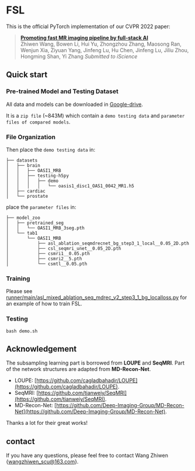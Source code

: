 # FSL

This is the official PyTorch implementation of our CVPR 2022 paper:

> [**Promoting fast MR imaging pipeline by full-stack AI**](xxx)       
> Zhiwen Wang, Bowen Li, Hui Yu, Zhongzhou Zhang, Maosong Ran, Wenjun Xia, Ziyuan Yang, Jinfeng Lu, Hu Chen, Jinfeng Lu, Jiliu Zhou, Hongming Shan, Yi Zhang
> *Submitted to iScience*

## Quick start

### Pre-trained Model and Testing Dataset
All data and models can be downloaded in [Google-drive](https://drive.google.com/file/d/1fdxsNnbEURpetsH9seP4RRv9nML2y2i1/view?usp=sharing).

It is a `zip file` (~843M) which contain a `demo testing data` and `parameter files of compared models`. 

### File Organization
Then place the `demo testing data` in:

```
├── datasets
│   ├── brain
│   │   ├── OASI1_MRB
│   │   ├── testing-h5py
│   │   │   ├── demo
│   │   │   │   └── oasis1_disc1_OAS1_0042_MR1.h5
│   ├── cardiac
│   └── prostate
```

place the `parameter files` in:
```
├── model_zoo
│   ├── pretrained_seg
│   │   └── OASI1_MRB_3seg.pth
│   └── tab1
│       └── OASI1_MRB
│           ├── asl_ablation_seqmdrecnet_bg_step3_1_local__0.05_2D.pth
│           ├── csl_seqmri_unet__0.05_2D.pth
│           ├── csmri1__0.05.pth
│           ├── csmri2__5.pth
│           └── csmtl__0.05.pth
```
### Training

Please see [runner/main/asl_mixed_ablation_seq_mdrec_v2_step3_1_bg_localloss.py](runner/main/runner/main/asl_mixed_ablation_seq_mdrec_v2_step3_1_bg_localloss.py) for an example of how to train FSL.


### Testing

```
bash demo.sh
```

## Acknowledgement

The subsampling learning part is borrowed from **LOUPE** and **SeqMRI**. 
Part of the network structures are adapted from **MD-Recon-Net**.
 
+ LOUPE: [https://github.com/cagladbahadir/LOUPE](https://github.com/cagladbahadir/LOUPE).
+ SeqMRI: [https://github.com/tianweiy/SeqMRI](https://github.com/tianweiy/SeqMRI).
+ MD-Recon-Net: [https://github.com/Deep-Imaging-Group/MD-Recon-Net](https://github.com/Deep-Imaging-Group/MD-Recon-Net).

Thanks a lot for their great works!

## contact
If you have any questions, please feel free to contact Wang Zhiwen {wangzhiwen_scu@163.com}.

<!-- ## Citation

If you find this project useful, please consider citing:

```bibtex
@inproceedings{st++,
  title={ST++: Make Self-training Work Better for Semi-supervised Semantic Segmentation},
  author={Yang, Lihe and Zhuo, Wei and Qi, Lei and Shi, Yinghuan and Gao, Yang},
  booktitle={xxx},
  year={xxx}
}

@inproceedings{unimatch,
  title={Revisiting Weak-to-Strong Consistency in Semi-Supervised Semantic Segmentation},
  author={Yang, Lihe and Qi, Lei and Feng, Litong and Zhang, Wayne and Shi, Yinghuan},
  booktitle={CVPR},
  year={2023}
}
``` -->